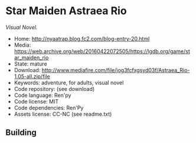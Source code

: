 # Star Maiden Astraea Rio

_Visual Novel._

- Home: http://nyaatrap.blog.fc2.com/blog-entry-20.html
- Media: https://web.archive.org/web/20160422072505/https://lgdb.org/game/star_maiden_rio
- State: mature
- Download: http://www.mediafire.com/file/jog3fcfxgsyd03f/Astraea_Rio-1.05-all.zip/file
- Keywords: adventure, for adults, visual novel
- Code repository: (see download)
- Code language: Ren'py
- Code license: MIT
- Code dependencies: Ren'Py
- Assets license: CC-NC (see readme.txt)

## Building

